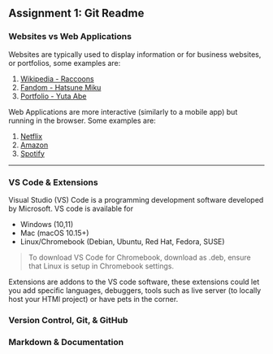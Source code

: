 ## Assignment 1: Git Readme
### Websites vs Web Applications
<!-- Brief description of understanding. Use any combination of markdown techniques. Should be more than 2 sentences. -->
Websites are typically used to display information or for business websites, or portfolios, some examples are:
1. [Wikipedia - Raccoons](https://en.wikipedia.org/wiki/Raccoon)
2. [Fandom - Hatsune Miku](https://vocaloid.fandom.com/wiki/Hatsune_Miku)
3. [Portfolio - Yuta Abe](https://yuta-abe.com/)

Web Applications are more interactive (similarly to a mobile app) but running in the browser. Some examples are:
1. [Netflix](https://www.netflix.com/)
2. [Amazon](https://www.amazon.com/)
3. [Spotify](https://open.spotify.com/)
---
### VS Code & Extensions
Visual Studio (VS) Code is a programming development software developed by Microsoft. VS code is available for 
- Windows (10,11)
- Mac (macOS 10.15+)
- Linux/Chromebook (Debian, Ubuntu, Red Hat, Fedora, SUSE)
> To download VS Code for Chromebook, download as .deb, ensure that Linux is setup in Chromebook settings.

Extensions are addons to the VS code software, these extensions could let you add specific languages, debuggers, tools such as live server (to locally host your HTMl project) or have pets in the corner.

### Version Control, Git, & GitHub



### Markdown & Documentation

